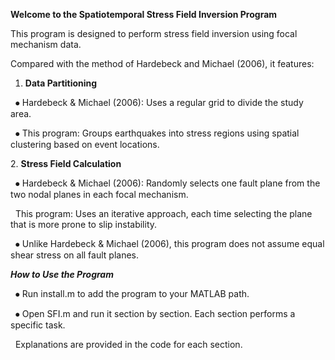 **Welcome to the Spatiotemporal Stress Field Inversion Program**



This program is designed to perform stress field inversion using focal mechanism data.

Compared with the method of Hardebeck and Michael (2006), it features:



1. **Data Partitioning**



&nbsp;   ⦁ Hardebeck \& Michael (2006): Uses a regular grid to divide the study area.



&nbsp;   ⦁ This program: Groups earthquakes into stress regions using spatial clustering based on event locations.



2\. **Stress Field Calculation**

    ⦁ Hardebeck \& Michael (2006): Randomly selects one fault plane from the two nodal planes in each focal mechanism.

      This program: Uses an iterative approach, each time selecting the plane that is more prone to slip instability.

    ⦁ Unlike Hardebeck \& Michael (2006), this program does not assume equal shear stress on all fault planes. 



***How to Use the Program***



    ⦁ Run install.m to add the program to your MATLAB path.



    ⦁ Open SFI.m and run it section by section. Each section performs a specific task.



&nbsp;      Explanations are provided in the code for each section.





